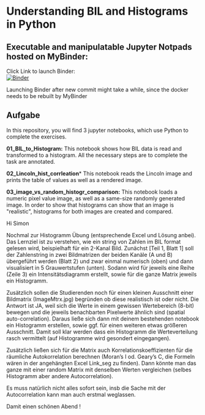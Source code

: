 # Understanding BIL and Histograms in Python

## Executable and manipulatable Jupyter Notpads hosted on MyBinder:
Click Link to launch Binder:      
[![Binder](https://mybinder.org/badge_logo.svg)](https://mybinder.org/v2/gh/simon-donike/bil_histogram/master)

Launching Binder after new commit might take a while, since the docker needs to be rebuilt by MyBinder



## Aufgabe

In this repository, you will find 3 jupyter notebooks, which use Python to complete
the exercises.

**01_BIL_to_Histogram:**
This notebook shows how BIL data is read and transformed to a histogram. All the 
necessary steps are to complete the task are annotated.

**02_Lincoln_hist_corrleation***
This notebook reads the Lincoln image and prints the table of values as well as
a rendered image.

**03_image_vs_random_histogr_comparison:**
This notebook loads a numeric pixel value image, as well as a same-size randomly
generated image. In order to show that histograms can show that an image is "realistic",
histograms for both images are created and compared.



Hi Simon
 
Nochmal zur Histogramm Übung (entsprechende Excel und Lösung anbei).
Das Lernziel ist zu verstehen, wie ein string von Zahlen im BIL format gelesen wird, beispielhaft für ein 2-Kanal Bild.
Zunächst [Teil 1, Blatt 1] soll der Zahlenstring in zwei Bildmatrizen der beiden Kanäle (A und B) übergeführt
werden (Blatt 2) und zwar einmal numerisch (oben) und dann visualisiert in 5 Grauwertstufen (unten).
Sodann wird für jeweils eine Reihe (Zeile 3) ein Intensitätsdiagramm erstellt, sowie für die ganze
Matrix jeweils ein Histogramm.
 
Zusätzlich sollen die Studierenden noch für einen kleinen Ausschnitt einer Bildmatrix (ImageMtrx.jpg)
begründen ob diese realistisch ist oder nicht. Die Antwort ist JA, weil sich die Werte in einem gewissen
Wertebereich (8-bit) bewegen und die jeweils benachbarten Pixelwerte ähnlich sind (spatial auto-correlation).
Daraus ließe sich dann mit deinem bestehenden notebook ein Histogramm erstellen, sowie ggf. für einen weiteren
etwas größeren Ausschnitt. Damit soll klar werden dass ein Histogramm die Werteverteilung rasch vermittelt
(auf Histogramme wird gesondert eingegangen).
 
Zusätzlich ließen sich für die Matrix auch Korrelationskoeffizienten für die räumliche Autokorrelation berechnen
(Moran’s I od. Geary’s C, die Formeln wären in der angehängten Excel Link_seg zu finden). Dann könnte man das
ganze mit einer random Matrix  mit denselben Werten vergleichen (selbes Histogramm aber andere Autocorrelation).
 
Es muss natürlich nicht alles sofort sein, insb die Sache mit der Autocorrelation kann man auch erstmal weglassen.
 
Damit einen schönen Abend !
